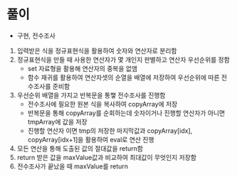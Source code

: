 # 풀이

- 구현, 전수조사

1. 입력받은 식을 정규표현식을 활용하여 숫자와 연산자로 분리함
2. 정규표현식을 만들 때 사용한 연산자가 몇 개인지 판별하고 연산자 우선순위를 정함
    - set 자료형을 활용해 연산자의 중복을 없앰
    - 함수 재귀를 활용하여 연산자셋의 순열을 배열에 저장하여 우선순위에 따른 전수조사를 준비함
3. 우선순위 배열을 가지고 반복문을 통햏 전수조사를 진행함
    - 전수조사에 필요한 원본 식을 복사하여 copyArray에 저장
    - 반복문을 통해 copyArray를 순회하는데 숫자이거나 진행할 연산자가 아니면 tmpArray에 값을 저장
    - 진행할 연산자 이면 tmp의 저장한 마지막값과 copyArray[idx], copyArray[idx+1]을 활용하여 eval로 연산 진행
4. 모든 연산을 통해 도출된 값의 절대값을 return함 
5. return 받은 값을 maxValue값과 비교하여 최대값이 무엇인지 저장함
6. 전수조사가 끝났을 때 maxValue를 return 